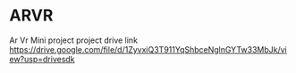 # ARVR
Ar Vr Mini project 
project drive link  https://drive.google.com/file/d/1ZyvxiQ3T911YqShbceNglnGYTw33MbJk/view?usp=drivesdk

